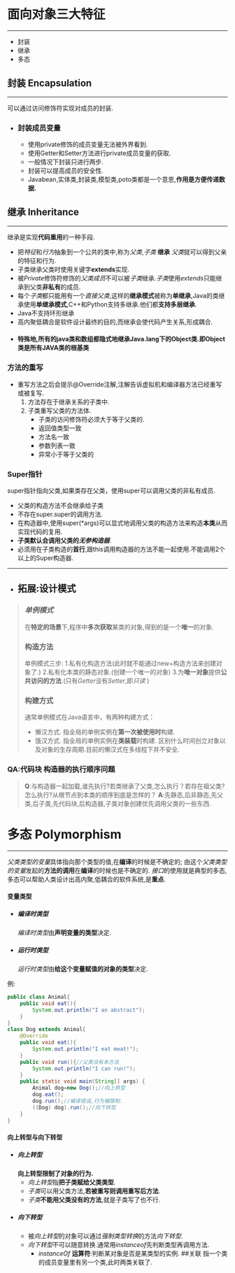 
# 面向对象三大特征
---
+ 封装
+ 继承
+ 多态

## 封装 Encapsulation
---
可以通过访问修饰符实现对成员的封装.
  + ### 封装成员变量
    + 使用private修饰的成员变量无法被外界看到.
    + 使用Getter和Setter方法进行private成员变量的获取.
    + 一般情况下封装只进行两步.
    + 封装可以提高成员的安全性.
    + Javabean,实体类,封装类,模型类,poto类都是一个意思,**作用是方便传递数据.**
## 继承 Inheritance
---
继承是实现**代码重用**的一种手段.
+ 把*特征*和*行为*抽象到一个公共的类中,称为*父类*,*子类* **继承** *父类*就可以得到父亲的特征和行为.
+ 子类继承父类时使用关键字**extends**实现.
+ 被*Private*修饰符修饰的*父类成员*不可以被*子类*继承.*子类*使用*extends*只能继承到父类**非私有**的成员.
+ 每个*子类*都只能用有一个*直接父类*,这样的**继承模式**被称为**单继承**,Java的类继承使用**单继承模式**,C++和Python支持多继承.他们都**支持多层继承**.
+ Java不支持环形继承
+ 高内聚低耦合是软件设计最终的目的,而继承会使代码产生关系,形成耦合.
+ #### **特殊地,所有的java类和数组都隐式地继承Java.lang下的Object类.即Object类是所有JAVA类的根基类**
### 方法的重写
+ 重写方法之后会提示@Override注解,注解告诉虚拟机和编译器方法已经重写或被复写.
  1. 方法存在于继承关系的子类中.
  2. 子类重写父类的方法体.
     + 子类的访问修饰符必须大于等于父类的.
     + 返回值类型一致
     + 方法名一致
     + 参数列表一致
     + 异常小于等于父类的
### Super指针
super指针指向父类,如果类存在父类，使用super可以调用父类的非私有成员.
+ 父类的构造方法不会继承给子类
+ 不存在super.super的调用方法.
+ 在构造器中,使用super(*args)可以显式地调用父类的构造方法来构造**本类**从而实现代码的复用.
+ **子类默认会调用父类的*无参构造器***.
+ 必须用在子类构造的**首行**,跟this调用构造器的方法不能一起使用.不能调用2个以上的Super构造器.
---
- ## 拓展:设计模式
> ### *单例模式*
> 在**特定的场景**下,程序中**多次获取**某类的对象,得到的是一个**唯一**的对象.
> ### 构造方法
> 单例模式三步:
> 1.私有化构造方法(此时就不能通过new+构造方法来创建对象了.)
> 2.私有化本类的静态对象.(创建一个唯一的对象)
> 3.为**唯一对象**提供**公共访问的方法**.(只有*Getter*没有*Setter*,即*只读* )
> ### 构建方式
> 通常单例模式在Java语言中，有两种构建方式：
> + 懒汉方式.
>       指全局的单例实例在**第一次被使用时**构建.
> + 饿汉方式.
>       指全局的单例实例在**类装载**时构建. 
> 区别什么时间创立对象以及对象的生存周期.目前的懒汉式在多线程下并不安全.


### QA:代码块 构造器的执行顺序问题
> **Q**:与构造器一起加载,谁先执行?若类继承了父类,怎么执行？若存在祖父类?怎么执行?从根节点到本类的顺序到底是怎样的？
> **A**:先静态,后非静态,先父类,后子类,先代码块,后构造器,子类对象创建优先调用父类的一些东西.

# 多态 Polymorphism
---
*父类类型的变量*具体指向那个类型的值,在**编译**的时候是不确定的;
由这个*父类类型的变量*发起的**方法的调用**在**编译**的时候也是不确定的.
*接口*的使用就是典型的多态,多态可以帮助人类设计出高内聚,低耦合的软件系统,是**重点**.
#### 变量类型
+ ##### *编译时类型*
  *编译时类型*由**声明变量的类型**决定.
+ ##### *运行时类型*
  *运行时类型*由**给这个变量赋值的对象的类型**决定.

例:
~~~java
public class Animal{
    public void eat(){
        System.out.println("I an abstract");
    }
}   
class Dog extends Animal{
    @Override
    public void eat(){
        System.out.println("I eat meat!");
    }
    public void run(){//父类没有本方法
        System.out.println("I can run!");
    }
    public static void main(String[] args) {
        Animal dog=new Dog();//向上转型
        dog.eat();
        dog.run();//编译错误,行为被限制. 
        ((Dog) dog).run();//向下转型
    }
}
~~~
#### 向上转型与向下转型
+ ##### *向上转型*
  **向上转型限制了对象的行为.**
  + *向上转型*指**把子类赋给父类类型**.
  + *子类*可以用父类方法,**若被重写则调用重写后方法**.
  + *子类***不能用父类没有的方法**,就是子类写了也不行.
+ ##### *向下转型*
  + 被*向上转型*的对象可以通过*强制类型转换*的方法*向下转型*.
  + *向下转型*不可以随意转换.通常用*instanceof*先判断类型再调用方法.
    + *instanceOf* **运算符**:判断某对象是否是某类型的实例.
##关联
指一个类的成员变量里有另一个类,此时两类关联了.
